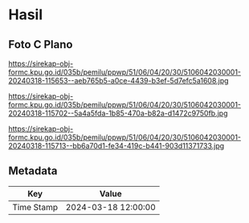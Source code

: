 # Hasil

## Foto C Plano

https://sirekap-obj-formc.kpu.go.id/035b/pemilu/ppwp/51/06/04/20/30/5106042030001-20240318-115653--aeb765b5-a0ce-4439-b3ef-5d7efc5a1608.jpg

https://sirekap-obj-formc.kpu.go.id/035b/pemilu/ppwp/51/06/04/20/30/5106042030001-20240318-115702--5a4a5fda-1b85-470a-b82a-d1472c9750fb.jpg

https://sirekap-obj-formc.kpu.go.id/035b/pemilu/ppwp/51/06/04/20/30/5106042030001-20240318-115713--bb6a70d1-fe34-419c-b441-903d11371733.jpg


## Metadata

| Key        | Value               |
| ---------- | ------------------- |
| Time Stamp | 2024-03-18 12:00:00 |




